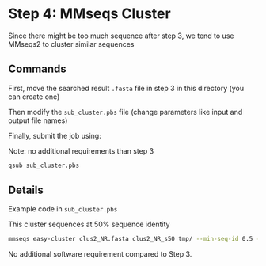 # Step 4: MMseqs Cluster

Since there might be too much sequence after step 3, we tend to use MMseqs2 to cluster similar sequences

## Commands

First, move the searched result `.fasta` file in step 3 in this directory (you can create one)

Then modify the `sub_cluster.pbs` file (change parameters like input and output file names)

Finally, submit the job using:

Note: no additional requirements than step 3

```bash
qsub sub_cluster.pbs
```

## Details

Example code in `sub_cluster.pbs`

This cluster sequences at 50% sequence identity

```bash
mmseqs easy-cluster clus2_NR.fasta clus2_NR_s50 tmp/ --min-seq-id 0.5 --threads 96
```

No additional software requirement compared to Step 3.

